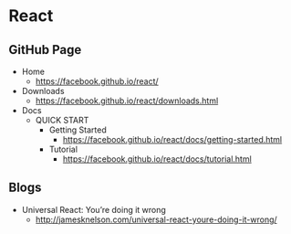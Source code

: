 # React
## GitHub Page
* Home
  * https://facebook.github.io/react/
* Downloads
  * https://facebook.github.io/react/downloads.html
* Docs
  * QUICK START
    * Getting Started
      * https://facebook.github.io/react/docs/getting-started.html
    * Tutorial
      * https://facebook.github.io/react/docs/tutorial.html

## Blogs
* Universal React: You’re doing it wrong
  * http://jamesknelson.com/universal-react-youre-doing-it-wrong/
